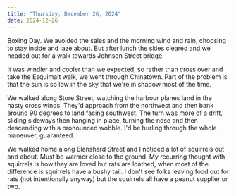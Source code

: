 ```yaml
---
title: "Thursday, December 26, 2024"
date: 2024-12-26
---
```


Boxing Day.  We avoided the sales and the morning wind and rain, choosing to stay inside and laze about. But after lunch the skies cleared and we headed out for a walk towards Johnson Street bridge.

It was windier and cooler than we expected, so rather than cross over and take the Esquimalt walk, we went through Chinatown.  Part of the problem is that the sun is so low in the sky that we're in shadow most of the time.  

We walked along Store Street, watching the harbour planes land in the nasty cross winds.  They'd approach from the northwest and then bank around 90 degrees to land facing southwest.  The turn was more of a drift, sliding sideways then hanging in place, turning the nose and then descending with a pronounced wobble.  I'd be hurling through the whole maneuver, guaranteed.

We walked home along Blanshard Street and I noticed a lot of squirrels out and about.  Must be warmer close to the ground.  My recurring thought with squirrels is how they are loved but rats are loathed, when most of the difference is squirrels have a bushy tail.  I don't see folks leaving food out for rats (not intentionally anyway) but the squirrels all have a peanut supplier or two.